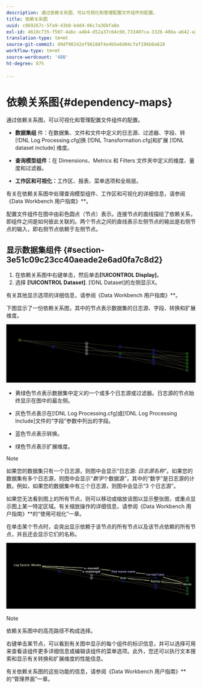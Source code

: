 ```yaml
---
description: 通过依赖关系图，可以可视化和管理配置文件组件的配置。
title: 依赖关系图
uuid: c869267c-5fa9-43b8-b4d4-06c7a36bfa8e
exl-id: 4618c735-f507-4abc-a4b4-d52a37c64c60,733407ca-3326-406a-a642-a3ea3d3f6b8b
translation-type: tm+mt
source-git-commit: d9df90242ef96188f4e4b5e6d04cfef196b0a628
workflow-type: tm+mt
source-wordcount: '488'
ht-degree: 87%

---
```


# 依赖关系图{#dependency-maps}

通过依赖关系图，可以可视化和管理配置文件组件的配置。

* **数据集组** 件：在数据集、文件和文件中定义的日志源、过滤器、字段、转 [!DNL Log Processing.cfg]换 [!DNL Transformation.cfg]和扩展 [!DNL dataset include] 维度。

* **查询模型组件：**&#x200B;在 Dimensions、Metrics 和 Filters 文件夹中定义的维度、量度和过滤器。
* **工作区和可视化：**&#x200B;工作区、报表、菜单选项和全局层。

有关在依赖关系图中处理查询模型组件、工作区和可视化的详细信息，请参阅《Data Workbench 用户指南》**。

配置文件组件在图中由彩色圆点（节点）表示。连接节点的直线描绘了依赖关系，即组件之间是如何彼此关联的。两个节点之间的直线表示左侧节点的输出是右侧节点的输入，即右侧节点依赖于左侧节点。

## 显示数据集组件  {#section-3e51c09c23cc40aeade2e6ad0fa7c8d2}

1. 在依赖关系图中右键单击，然后单击&#x200B;**[!UICONTROL Display]**。
1. 选择 **[!UICONTROL Dataset]**. [!DNL Dataset]的左侧显示X。

有关其他显示选项的详细信息，请参阅《Data Workbench 用户指南》**。

下图显示了一份依赖关系图，其中的节点表示数据集的日志源、字段、转换和扩展维度。

![](assets/vis_DependencyMap.png)

* 黄绿色节点表示数据集中定义的一个或多个日志源或过滤器。日志源的节点始终显示在图中的最左侧。
* 灰色节点表示在[!DNL Log Processing.cfg]或[!DNL Log Processing Include]文件的“字段”参数中列出的字段。

* 蓝色节点表示转换。
* 绿色节点表示扩展维度。

>[!NOTE]
>
>如果您的数据集只有一个日志源，则图中会显示“日志源: *日志源名称*”。如果您的数据集有多个日志源，则图中会显示“*数字*&#x200B;个数据源”，其中的“数字”是日志源的计数。例如，如果您的数据集中有三个日志源，则图中会显示“3 个日志源”。

如果您无法看到图上的所有节点，则可以移动或缩放该图以显示整张图，或重点显示图上某一特定区域。有关缩放操作的详细信息，请参阅《Data Workbench 用户指南》**&#x200B;的“使用可视化”一章。

在单击某个节点时，会突出显示依赖于该节点的所有节点以及该节点依赖的所有节点，并且还会显示它们的名称。

![](assets/vis_DependencyMap_HighlightedPath.png)

>[!NOTE]
>
>依赖关系图中的高亮路径不构成选择。

右键单击某节点，可以看到有关图中显示的每个组件的标识信息，并可以选择可用来查看该组件更多详细信息或编辑该组件的菜单选项。此外，您还可以执行文本搜索和显示有关转换和扩展维度的性能信息。

有关依赖关系图的这些功能的信息，请参阅《Data Workbench 用户指南》**&#x200B;的“管理界面”一章。
